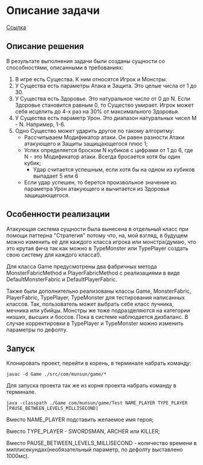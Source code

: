 # Описание задачи
[Ссылка](https://docs.google.com/document/d/1lfpe1JDCuGMQ3cFyn5oNk2PqRO94z6IqCq6yoTaUsYo/edit)
## Описание решения
В результате выполнения задачи были созданы сущности со способностями, описанными в требованиях:
1) В игре есть Существа. К ним относятся Игрок и Монстры.
2) У Существа есть параметры Атака и Защита. Это целые числа от 1 до 30.
3) У Существа есть Здоровье. Это натуральное число от 0 до N. Если Здоровье становится равным 0, то Существо умирает. Игрок может себя исцелить до 4-х раз на 30% от максимального Здоровья.
4) У Существа есть параметр Урон. Это диапазон натуральных чисел M - N. Например, 1-6.
5) Одно Существо может ударить другое по такому алгоритму:
   - Рассчитываем Модификатор атаки. Он равен разности Атаки атакующего и Защиты защищающегося плюс 1;
   - Успех определяется броском N кубиков с цифрами от 1 до 6, где N - это Модификатор атаки. Всегда бросается хотя бы один кубик;
       - Удар считается успешным, если хотя бы на одном из кубиков выпадает 5 или 6
   - Если удар успешен, то берется произвольное значение из параметра Урон атакующего и вычитается из Здоровья защищающегося.
   
## Особенности реализации
Атакующая система сущности была вынесена в отдельный класс при помощи паттерна "Стратегия" потому что,
на, мой взгляд, в будущем можно изменить её для каждого класса игрока или монстра(думаю, что это крутая фича
так как можно в TypeMonster или TypePlayer создать свою систему для каждого класса!). 

Для класса Game предусмотрены два фабричных метода MonsterFabricMethod и PlayerFabricMethod с реализациями
в виде DefaultMonsterFabric и DefaultPlayerFabric.

Также были дополнительно реализованы классы Game, MonsterFabric, PlayerFabric, TypePlayer, TypeMonster
для тестирования написанных классов. Так, пользователь может выбрать себе класс лучника, мечника или убийцы.
Монстры же тоже подразделяются на категории низших, высших и боссов. Пока в системе наблюдается дизбаланс.
В случае корректировки в TypePlayer и TypeMonster можно изменить параметры по дефолту.

## Запуск
Клонировать проект, перейти в корень, в терминале набрать команду:
````
javac -d Game ./src/com/munsun/game/*
````
Для запуска проекта так же из корня проекта набрать команду в терминале. 
````
java -classpath ./Game com/munsun/game/Test NAME_PLAYER TYPE_PLAYER [PAUSE_BETWEEN_LEVELS_MILLISECOND]
````
Вместо NAME_PLAYER подставить желаемое имя героя;

Вместо TYPE_PLAYER - SWORDSMAN, ARCHER или KILLER;

Вместо PAUSE_BETWEEN_LEVELS_MILLISECOND - количество времени в миллисекундах(необязательный параметр, по дефолту выставлено 1000мс).
